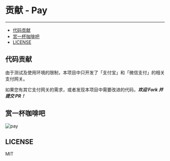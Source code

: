 # 贡献 - Pay

---

- [代码贡献](#代码贡献)
- [赏一杯咖啡吧](#赏一杯咖啡吧)
- [LICENSE](#LICENSE)


<a name="代码贡献"></a>

## 代码贡献

由于测试及使用环境的限制，本项目中只开发了「支付宝」和「微信支付」的相关支付网关。

如果您有其它支付网关的需求，或者发现本项目中需要改进的代码，**_欢迎 Fork 并提交 PR！_**

<a name="赏一杯咖啡吧"></a>

## 赏一杯咖啡吧

![pay](/images/pay.jpg)


<a name="LICENSE"></a>

## LICENSE
MIT